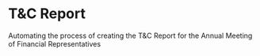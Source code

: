 # T&C Report
Automating the process of creating the T&C Report for the Annual Meeting of Financial Representatives
